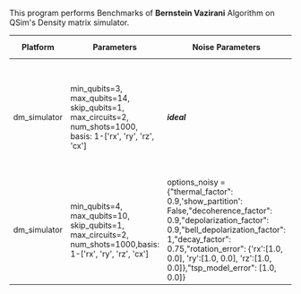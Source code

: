 This program performs Benchmarks of **Bernstein Vazirani** Algorithm on QSim's Density matrix simulator.


|Platform|Parameters|Noise Parameters|Benchmarks|Volumetric Positioning|Remarks|
|--------|----------|----------------|----------|----------------------|-------|
|dm_simulator|min_qubits=3, max_qubits=14, skip_qubits=1, max_circuits=2, num_shots=1000, basis: 1-['rx', 'ry', 'rz', 'cx']|***ideal***|![Test-1](1.jpg)|![Test-1-QV](1-QV.jpg)|dm_simulator supports upto 31 qubits but Execution is performed only upto **14** qubits due to limited memory and timing contriants.|
|dm_simulator|min_qubits=4, max_qubits=10, skip_qubits=1, max_circuits=2, num_shots=1000,basis: 1-['rx', 'ry', 'rz', 'cx']|options_noisy = {"thermal_factor": 0.9,'show_partition': False,"decoherence_factor": 0.9,"depolarization_factor": 0.9,"bell_depolarization_factor": 1,"decay_factor": 0.75,"rotation_error": {'rx':[1.0, 0.0], 'ry':[1.0, 0.0], 'rz':[1.0, 0.0]},"tsp_model_error": [1.0, 0.0]}|![Test-2](2.jpg)|![Test-2-QV](2-QV.jpg)||